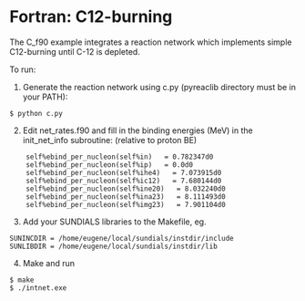 # Fortran: C12-burning

The C_f90 example integrates a reaction network which implements
simple C12-burning until C-12 is depleted.

To run:

1) Generate the reaction network using c.py (pyreaclib directory must
be in your PATH):

```
$ python c.py
```

2) Edit net_rates.f90 and fill in the binding energies (MeV) in the
init_net_info subroutine: (relative to proton BE)

```
    self%ebind_per_nucleon(self%in)   = 0.782347d0
    self%ebind_per_nucleon(self%ip)   = 0.0d0
    self%ebind_per_nucleon(self%ihe4)   = 7.073915d0
    self%ebind_per_nucleon(self%ic12)   = 7.680144d0
    self%ebind_per_nucleon(self%ine20)   = 8.032240d0
    self%ebind_per_nucleon(self%ina23)   = 8.111493d0
    self%ebind_per_nucleon(self%img23)   = 7.901104d0
```

3) Add your SUNDIALS libraries to the Makefile, eg.

```
SUNINCDIR = /home/eugene/local/sundials/instdir/include
SUNLIBDIR = /home/eugene/local/sundials/instdir/lib
```

4) Make and run

```
$ make
$ ./intnet.exe
```

